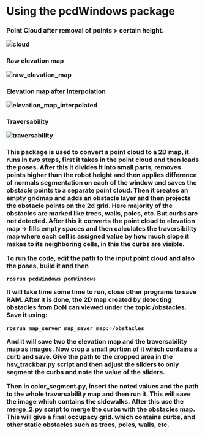 <h1> Using the pcdWindows package </h1>

<h3> Point Cloud after removal of points > certain height.
  
![cloud](https://github.com/Nisarg236/traversible_area_from_pt_clouds/assets/71684502/124882d1-3cef-4c69-bdaa-e8ba57909564)


<h3> Raw elevation map
  
![raw_elevation_map](https://github.com/Nisarg236/traversible_area_from_pt_clouds/assets/71684502/420b4686-dfcf-43f5-96f5-74df0f05e027)

<h3> Elevation map after interpolation
  
![elevation_map_interpolated](https://github.com/Nisarg236/traversible_area_from_pt_clouds/assets/71684502/de50edb6-bd04-4d38-9943-b8cd31735b9c)

<h3> Traversability
  
![traversability](https://github.com/Nisarg236/traversible_area_from_pt_clouds/assets/71684502/d91b4dbe-d000-45d5-b5a7-1d6671355974)


<h3>This package is used to convert a point cloud to a 2D map, it runs in two steps, first it takes in the point cloud and then loads the poses. After this it divides it into small parts, removes points higher than the robot height and then applies difference of normals segmentation on each of the window and saves the obstacle points to a separate point cloud. Then it creates an empty gridmap and adds an obstacle layer and then projects the obstacle points on the 2d grid. Here majority of the obstacles are marked like trees, walls, poles, etc. But curbs are not detected. After this it converts the point cloud to elevation map -> fills empty spaces and then calculates the traversibility map where each cell is assigned value by how much slope it makes to its neighboring cells, in this the curbs are visible. 

To run the code, edit the path to the input point cloud and also the poses, build it and then
```
rosrun pcdWindows pcdWindows
```

It will take time some time to run, close other programs to save RAM. After it is done, the 2D map created by detecting obstacles from DoN can viewed under the topic /obstacles. Save it using:
```
rosrun map_server map_saver map:=/obstacles
```
And it will save two the elevation map and the traversability map as images. Now crop a small portion of it which contains a curb and save. Give the path to the cropped area in the hsv_trackbar.py script and then adjust the sliders to only segment the curbs and note the value of the sliders.

Then in color_segment.py, insert the noted values and the path to the whole traversability map and then run it. This will save the image which contains the sidewalks. After this use the merge_2.py script to merge the curbs with the obstacles map. This will give a final occupacy grid. which contains curbs, and other static obstacles such as trees, poles, walls, etc. </h3>

